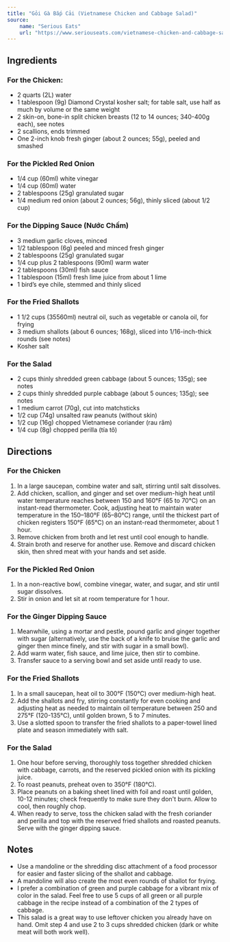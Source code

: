 ```yaml
---
title: "Gỏi Gà Bắp Cải (Vietnamese Chicken and Cabbage Salad)"
source:
    name: "Serious Eats"
    url: "https://www.seriouseats.com/vietnamese-chicken-and-cabbage-salad-recipe-8414615"
---
```


## Ingredients

### For the Chicken:

-   2 quarts (2L) water
-   1 tablespoon (9g) Diamond Crystal kosher salt; for table salt, use half as much by volume or the same weight
-   2 skin-on, bone-in split chicken breasts (12 to 14 ounces; 340-400g each), see notes
-   2 scallions, ends trimmed
-   One 2-inch knob fresh ginger (about 2 ounces; 55g), peeled and smashed

### For the Pickled Red Onion

-   1/4 cup (60ml) white vinegar
-   1/4 cup (60ml) water
-   2 tablespoons (25g) granulated sugar
-   1/4 medium red onion (about 2 ounces; 56g), thinly sliced (about 1/2 cup)

### For the Dipping Sauce (Nước Chấm)

-   3 medium garlic cloves, minced
-   1/2 tablespoon (6g) peeled and minced fresh ginger
-   2 tablespoons (25g) granulated sugar
-   1/4 cup plus 2 tablespoons (90ml) warm water
-   2 tablespoons (30ml) fish sauce
-   1 tablespoon (15ml) fresh lime juice from about 1 lime
-   1 bird’s eye chile, stemmed and thinly sliced

### For the Fried Shallots

-   1 1/2 cups (35560ml) neutral oil, such as vegetable or canola oil, for frying
-   3 medium shallots (about 6 ounces; 168g), sliced into 1/16-inch-thick rounds (see notes)
-   Kosher salt

### For the Salad

-   2 cups thinly shredded green cabbage (about 5 ounces; 135g); see notes
-   2 cups thinly shredded purple cabbage (about 5 ounces; 135g); see notes
-   1 medium carrot (70g), cut into matchsticks
-   1/2 cup (74g) unsalted raw peanuts (without skin)
-   1/2 cup (16g) chopped Vietnamese coriander (rau răm)
-   1/4 cup (8g) chopped perilla (tía tô)

## Directions

### For the Chicken

1. In a large saucepan, combine water and salt, stirring until salt dissolves.
1. Add chicken, scallion, and ginger and set over medium-high heat until water temperature reaches between 150 and 160°F (65 to 70°C) on an instant-read thermometer. Cook, adjusting heat to maintain water temperature in the 150–180°F (65–80°C) range, until the thickest part of chicken registers 150°F (65°C) on an instant-read thermometer, about 1 hour.
1. Remove chicken from broth and let rest until cool enough to handle.
1. Strain broth and reserve for another use. Remove and discard chicken skin, then shred meat with your hands and set aside.

### For the Pickled Red Onion

1. In a non-reactive bowl, combine vinegar, water, and sugar, and stir until sugar dissolves.
1. Stir in onion and let sit at room temperature for 1 hour.

### For the Ginger Dipping Sauce

1. Meanwhile, using a mortar and pestle, pound garlic and ginger together with sugar (alternatively, use the back of a knife to bruise the garlic and ginger then mince finely, and stir with sugar in a small bowl).
1. Add warm water, fish sauce, and lime juice, then stir to combine.
1. Transfer sauce to a serving bowl and set aside until ready to use.

### For the Fried Shallots

1. In a small saucepan, heat oil to 300°F (150°C) over medium-high heat.
1. Add the shallots and fry, stirring constantly for even cooking and adjusting heat as needed to maintain oil temperature between 250 and 275°F (120-135°C), until golden brown, 5 to 7 minutes.
1. Use a slotted spoon to transfer the fried shallots to a paper-towel lined plate and season immediately with salt.

### For the Salad

1. One hour before serving, thoroughly toss together shredded chicken with cabbage, carrots, and the reserved pickled onion with its pickling juice.
1. To roast peanuts, preheat oven to 350°F (180°C).
1. Place peanuts on a baking sheet lined with foil and roast until golden, 10-12 minutes; check frequently to make sure they don't burn. Allow to cool, then roughly chop.
1. When ready to serve, toss the chicken salad with the fresh coriander and perilla and top with the reserved fried shallots and roasted peanuts. Serve with the ginger dipping sauce.

## Notes

-   Use a mandoline or the shredding disc attachment of a food processor for easier and faster slicing of the shallot and cabbage.
-   A mandoline will also create the most even rounds of shallot for frying.
-   I prefer a combination of green and purple cabbage for a vibrant mix of color in the salad. Feel free to use 5 cups of all green or all purple cabbage in the recipe instead of a combination of the 2 types of cabbage.
-   This salad is a great way to use leftover chicken you already have on hand. Omit step 4 and use 2 to 3 cups shredded chicken (dark or white meat will both work well).
